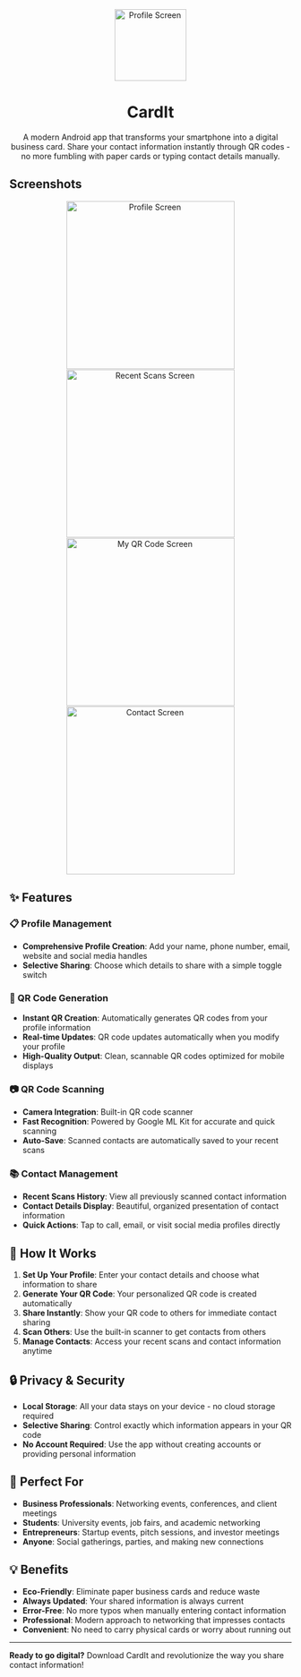 <div align="center">
    <img src="app/src/main/ic_launcher-playstore.png" width="128" alt="Profile Screen">

# CardIt

A modern Android app that transforms your smartphone into a digital business card. Share your contact information instantly through QR codes - no more fumbling with paper cards or typing contact details manually.

</div>

## Screenshots

<div align="center" style="display: flex; flex-wrap: wrap; justify-content: center; gap: 1px;">
    <img src="screenshots/ProfileScreen-portrait.webp" width="300" alt="Profile Screen">
    <img src="screenshots/Recent_Scans-portrait.webp" width="300" alt="Recent Scans Screen">
    <img src="screenshots/MyQRCode_Screen-portrait.webp" width="300" alt="My QR Code Screen">
    <img src="screenshots/Contact_Screen-portrait.webp" width="300" alt="Contact Screen">
</div>

## ✨ Features

### 📋 Profile Management

- **Comprehensive Profile Creation**: Add your name, phone number, email, website and social media handles
- **Selective Sharing**: Choose which details to share with a simple toggle switch

### 🔗 QR Code Generation

- **Instant QR Creation**: Automatically generates QR codes from your profile information
- **Real-time Updates**: QR code updates automatically when you modify your profile
- **High-Quality Output**: Clean, scannable QR codes optimized for mobile displays

### 📷 QR Code Scanning

- **Camera Integration**: Built-in QR code scanner
- **Fast Recognition**: Powered by Google ML Kit for accurate and quick scanning
- **Auto-Save**: Scanned contacts are automatically saved to your recent scans

### 📚 Contact Management

- **Recent Scans History**: View all previously scanned contact information
- **Contact Details Display**: Beautiful, organized presentation of contact information
- **Quick Actions**: Tap to call, email, or visit social media profiles directly

## 🚀 How It Works

1. **Set Up Your Profile**: Enter your contact details and choose what information to share
2. **Generate Your QR Code**: Your personalized QR code is created automatically
3. **Share Instantly**: Show your QR code to others for immediate contact sharing
4. **Scan Others**: Use the built-in scanner to get contacts from others
5. **Manage Contacts**: Access your recent scans and contact information anytime

## 🔒 Privacy & Security

- **Local Storage**: All your data stays on your device - no cloud storage required
- **Selective Sharing**: Control exactly which information appears in your QR code
- **No Account Required**: Use the app without creating accounts or providing personal information

## 🎯 Perfect For

- **Business Professionals**: Networking events, conferences, and client meetings
- **Students**: University events, job fairs, and academic networking
- **Entrepreneurs**: Startup events, pitch sessions, and investor meetings
- **Anyone**: Social gatherings, parties, and making new connections

## 💡 Benefits

- **Eco-Friendly**: Eliminate paper business cards and reduce waste
- **Always Updated**: Your shared information is always current
- **Error-Free**: No more typos when manually entering contact information
- **Professional**: Modern approach to networking that impresses contacts
- **Convenient**: No need to carry physical cards or worry about running out

---

**Ready to go digital?** Download CardIt and revolutionize the way you share contact information!

